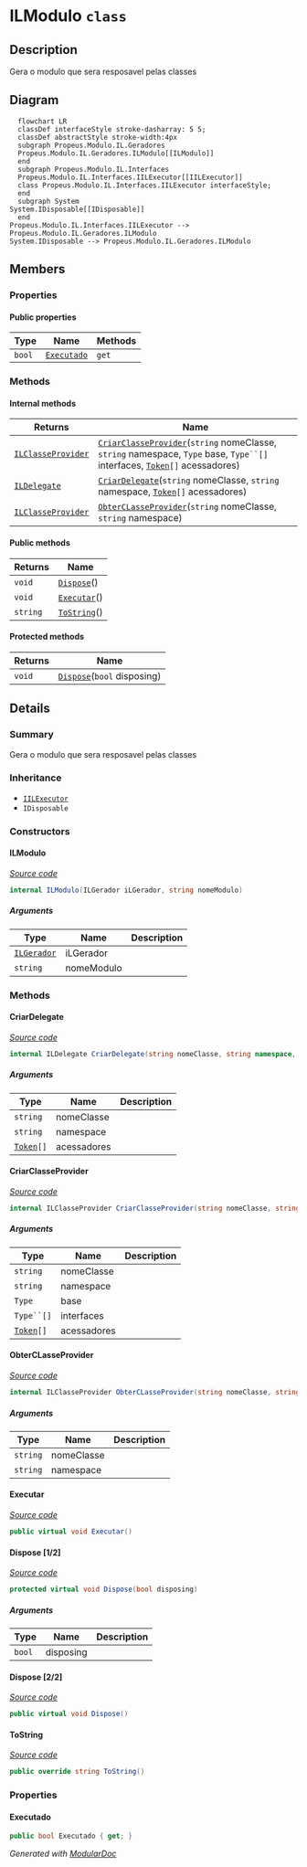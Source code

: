 # ILModulo `class`

## Description
Gera o modulo que sera resposavel pelas classes

## Diagram
```mermaid
  flowchart LR
  classDef interfaceStyle stroke-dasharray: 5 5;
  classDef abstractStyle stroke-width:4px
  subgraph Propeus.Modulo.IL.Geradores
  Propeus.Modulo.IL.Geradores.ILModulo[[ILModulo]]
  end
  subgraph Propeus.Modulo.IL.Interfaces
  Propeus.Modulo.IL.Interfaces.IILExecutor[[IILExecutor]]
  class Propeus.Modulo.IL.Interfaces.IILExecutor interfaceStyle;
  end
  subgraph System
System.IDisposable[[IDisposable]]
  end
Propeus.Modulo.IL.Interfaces.IILExecutor --> Propeus.Modulo.IL.Geradores.ILModulo
System.IDisposable --> Propeus.Modulo.IL.Geradores.ILModulo
```

## Members
### Properties
#### Public  properties
| Type | Name | Methods |
| --- | --- | --- |
| `bool` | [`Executado`](#executado) | `get` |

### Methods
#### Internal  methods
| Returns | Name |
| --- | --- |
| [`ILClasseProvider`](./ILClasseProvider.md) | [`CriarClasseProvider`](#criarclasseprovider)(`string` nomeClasse, `string` namespace, `Type` base, `Type``[]` interfaces, [`Token`](../enums/Token.md)`[]` acessadores) |
| [`ILDelegate`](./ILDelegate.md) | [`CriarDelegate`](#criardelegate)(`string` nomeClasse, `string` namespace, [`Token`](../enums/Token.md)`[]` acessadores) |
| [`ILClasseProvider`](./ILClasseProvider.md) | [`ObterCLasseProvider`](#obterclasseprovider)(`string` nomeClasse, `string` namespace) |

#### Public  methods
| Returns | Name |
| --- | --- |
| `void` | [`Dispose`](#dispose-22)() |
| `void` | [`Executar`](#executar)() |
| `string` | [`ToString`](#tostring)() |

#### Protected  methods
| Returns | Name |
| --- | --- |
| `void` | [`Dispose`](#dispose-12)(`bool` disposing) |

## Details
### Summary
Gera o modulo que sera resposavel pelas classes

### Inheritance
 - [
`IILExecutor`
](../interfaces/IILExecutor.md)
 - `IDisposable`

### Constructors
#### ILModulo
[*Source code*](https://github.com///blob//src/Propeus.Modulo.IL/Geradores/ILModulo.cs#L45)
```csharp
internal ILModulo(ILGerador iLGerador, string nomeModulo)
```
##### Arguments
| Type | Name | Description |
| --- | --- | --- |
| [`ILGerador`](./ILGerador.md) | iLGerador |   |
| `string` | nomeModulo |   |

### Methods
#### CriarDelegate
[*Source code*](https://github.com///blob//src/Propeus.Modulo.IL/Geradores/ILModulo.cs#L57)
```csharp
internal ILDelegate CriarDelegate(string nomeClasse, string namespace, Token[] acessadores)
```
##### Arguments
| Type | Name | Description |
| --- | --- | --- |
| `string` | nomeClasse |   |
| `string` | namespace |   |
| [`Token`](../enums/Token.md)`[]` | acessadores |   |

#### CriarClasseProvider
[*Source code*](https://github.com///blob//src/Propeus.Modulo.Abstrato/Util/Tabelas/Helper.cs#L275)
```csharp
internal ILClasseProvider CriarClasseProvider(string nomeClasse, string namespace, Type base, Type[] interfaces, Token[] acessadores)
```
##### Arguments
| Type | Name | Description |
| --- | --- | --- |
| `string` | nomeClasse |   |
| `string` | namespace |   |
| `Type` | base |   |
| `Type``[]` | interfaces |   |
| [`Token`](../enums/Token.md)`[]` | acessadores |   |

#### ObterCLasseProvider
[*Source code*](https://github.com///blob//src/Propeus.Modulo.IL/Geradores/ILModulo.cs#L113)
```csharp
internal ILClasseProvider ObterCLasseProvider(string nomeClasse, string namespace)
```
##### Arguments
| Type | Name | Description |
| --- | --- | --- |
| `string` | nomeClasse |   |
| `string` | namespace |   |

#### Executar
[*Source code*](https://github.com///blob//src/Propeus.Modulo.IL/Geradores/ILModulo.cs#L118)
```csharp
public virtual void Executar()
```

#### Dispose [1/2]
[*Source code*](https://github.com///blob//src/Propeus.Modulo.Abstrato/Util/Tabelas/Helper.cs#L285)
```csharp
protected virtual void Dispose(bool disposing)
```
##### Arguments
| Type | Name | Description |
| --- | --- | --- |
| `bool` | disposing |   |

#### Dispose [2/2]
[*Source code*](https://github.com///blob//src/Propeus.Modulo.IL/Geradores/ILModulo.cs#L186)
```csharp
public virtual void Dispose()
```

#### ToString
[*Source code*](https://github.com///blob//src/Propeus.Modulo.Abstrato/Util/Tabelas/Helper.cs#L16707566)
```csharp
public override string ToString()
```

### Properties
#### Executado
```csharp
public bool Executado { get; }
```

*Generated with* [*ModularDoc*](https://github.com/hailstorm75/ModularDoc)
